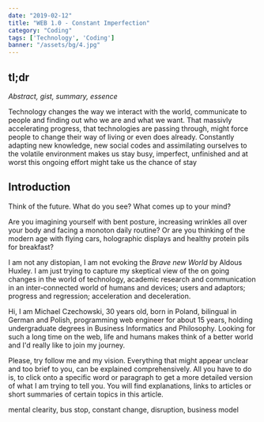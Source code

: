 ```yaml
---
date: "2019-02-12"
title: "WEB 1.0 - Constant Imperfection"
category: "Coding"
tags: ['Technology', 'Coding']
banner: "/assets/bg/4.jpg"
---
```


## tl;dr

*Abstract, gist, summary, essence*

Technology changes the way we interact with the world, communicate to people and finding out who we are and what we want.
That massivly accelerating progress, that technologies are passing through, might force people to change their way of living or even does already.
Constantly adapting new knowledge, new social codes and assimilating ourselves to the volatile environment makes us stay busy, imperfect, unfinished and at worst this ongoing effort might take us the chance of stay 

## Introduction

Think of the future.
What do you see? 
What comes up to your mind?

Are you imagining yourself with bent posture, increasing wrinkles all over your body and facing a monoton daily routine?
Or are you thinking of the modern age with flying cars, holographic displays and healthy protein pils for breakfast?

I am not any distopian, I am not evoking the *Brave new World* by Aldous Huxley.
I am just trying to capture my skeptical view of the on going changes in the world of technology, academic research and communication in an inter-connected world of humans and devices; users and adaptors; progress and regression; acceleration and deceleration.

Hi, I am Michael Czechowski, 30 years old, born in Poland, bilingual in German and Polish, programming web engineer for about 15 years, holding undergraduate degrees in Business Informatics and Philosophy.
Looking for such a long time on the web, life and humans makes think of a better world and I'd really like to join my journey.

Please, try follow me and my vision.
Everything that might appear unclear and too brief to you, can be explained comprehensively.
All you have to do is, to click onto a specific word or paragraph to get a more detailed version of what I am trying to tell you.
You will find explanations, links to articles or short summaries of certain topics in this article.


mental clearity, bus stop, constant change, disruption, business model
